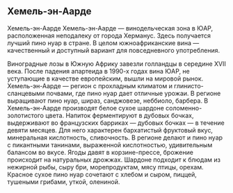 ## Хемель-эн-Аарде 

Хемель-эн-Аарде
Хемель-эн-Аарде — винодельческая зона в ЮАР, расположенная неподалеку от города Херманус. Здесь получается лучший пино нуар в стране. В целом южноафриканские вина — качественный и доступный вариант для повседневного употребления.

Виноградные лозы в Южную Африку завезли голландцы в середине XVII века. После падения апартеида в 1990-х годах вина ЮАР, не уступающие в качестве европейским, вышли на мировой рынок.
Хемель-эн-Аарде — регион с прохладным климатом и глинисто-сланцевыми почвами, где пино нуар дает отличные урожаи.
В регионе выращивают пино нуар, шираз, санджовезе, неббиоло, барбера.
В Хемель-эн-Аарде производят белое сухое шардоне соломенно-золотистого цвета. Напиток ферментируют в дубовых бочках, выдерживают во французских барриках — дубовых бочках — в течение девяти месяцев. Для него характерен бархатистый фруктовый вкус, минеральная кислотность, сливочность. 
В регионе делают и пино нуар с пикантными танинами, выраженной кислотностью, удивительным балансом во вкусе. Ягоды давят в корзине-прессе, брожение происходит на натуральных дрожжах.
Шардоне подходит к блюдам из нежирной рыбы, сыру бри, морепродуктам, мясу птицы, орехам. Красное сухое пино нуар сочетают с хлебом и сыром, пиццей, тушеными грибами, уткой, олениной.
